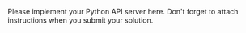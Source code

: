 Please implement your Python API server here.
Don't forget to attach instructions when you submit your solution.  